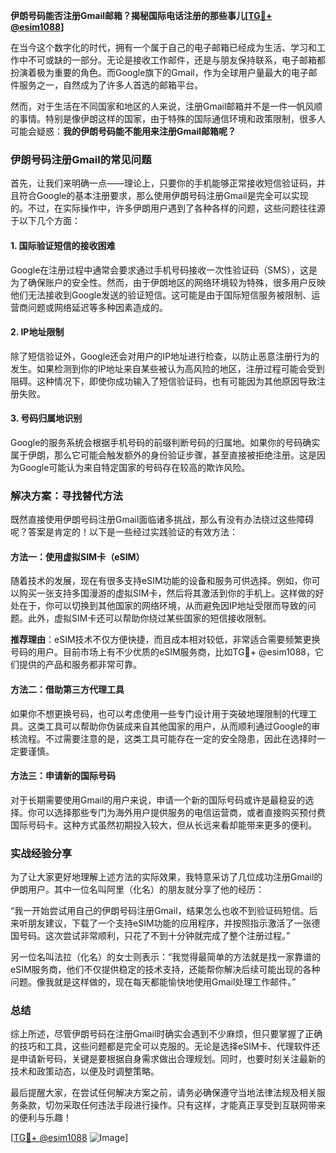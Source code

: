 **伊朗号码能否注册Gmail邮箱？揭秘国际电话注册的那些事儿[[TG💪+ @esim1088](https://t.me/s/esim1088)]**

在当今这个数字化的时代，拥有一个属于自己的电子邮箱已经成为生活、学习和工作中不可或缺的一部分。无论是接收工作邮件，还是与朋友保持联系，电子邮箱都扮演着极为重要的角色。而Google旗下的Gmail，作为全球用户量最大的电子邮件服务之一，自然成为了许多人首选的邮箱平台。

然而，对于生活在不同国家和地区的人来说，注册Gmail邮箱并不是一件一帆风顺的事情。特别是像伊朗这样的国家，由于特殊的国际通信环境和政策限制，很多人可能会疑惑：**我的伊朗号码能不能用来注册Gmail邮箱呢？**

### 伊朗号码注册Gmail的常见问题

首先，让我们来明确一点——理论上，只要你的手机能够正常接收短信验证码，并且符合Google的基本注册要求，那么使用伊朗号码注册Gmail是完全可以实现的。不过，在实际操作中，许多伊朗用户遇到了各种各样的问题，这些问题往往源于以下几个方面：

#### 1. **国际验证短信的接收困难**
   Google在注册过程中通常会要求通过手机号码接收一次性验证码（SMS），这是为了确保账户的安全性。然而，由于伊朗地区的网络环境较为特殊，很多用户反映他们无法接收到Google发送的验证短信。这可能是由于国际短信服务被限制、运营商问题或网络延迟等多种因素造成的。

#### 2. **IP地址限制**
   除了短信验证外，Google还会对用户的IP地址进行检查，以防止恶意注册行为的发生。如果检测到你的IP地址来自某些被认为高风险的地区，注册过程可能会受到阻碍。这种情况下，即使你成功输入了短信验证码，也有可能因为其他原因导致注册失败。

#### 3. **号码归属地识别**
   Google的服务系统会根据手机号码的前缀判断号码的归属地。如果你的号码确实属于伊朗，那么它可能会触发额外的身份验证步骤，甚至直接被拒绝注册。这是因为Google可能认为来自特定国家的号码存在较高的欺诈风险。

### 解决方案：寻找替代方法

既然直接使用伊朗号码注册Gmail面临诸多挑战，那么有没有办法绕过这些障碍呢？答案是肯定的！以下是一些经过实践验证的有效方法：

#### 方法一：使用虚拟SIM卡（eSIM）
   随着技术的发展，现在有很多支持eSIM功能的设备和服务可供选择。例如，你可以购买一张支持多国漫游的虚拟SIM卡，然后将其激活到你的手机上。这样做的好处在于，你可以切换到其他国家的网络环境，从而避免因IP地址受限而导致的问题。此外，虚拟SIM卡还可以帮助你绕过某些国家的短信接收限制。

   **推荐理由**：eSIM技术不仅方便快捷，而且成本相对较低，非常适合需要频繁更换号码的用户。目前市场上有不少优质的eSIM服务商，比如TG💪+ @esim1088，它们提供的产品和服务都非常可靠。

#### 方法二：借助第三方代理工具
   如果你不想更换号码，也可以考虑使用一些专门设计用于突破地理限制的代理工具。这类工具可以帮助你伪装成来自其他国家的用户，从而顺利通过Google的审核流程。不过需要注意的是，这类工具可能存在一定的安全隐患，因此在选择时一定要谨慎。

#### 方法三：申请新的国际号码
   对于长期需要使用Gmail的用户来说，申请一个新的国际号码或许是最稳妥的选择。你可以选择那些专门为海外用户提供服务的电信运营商，或者直接购买预付费国际号码卡。这种方式虽然初期投入较大，但从长远来看却能带来更多的便利。

### 实战经验分享

为了让大家更好地理解上述方法的实际效果，我特意采访了几位成功注册Gmail的伊朗用户。其中一位名叫阿里（化名）的朋友就分享了他的经历：

“我一开始尝试用自己的伊朗号码注册Gmail，结果怎么也收不到验证码短信。后来听朋友建议，下载了一个支持eSIM功能的应用程序，并按照指示激活了一张德国号码。这次尝试非常顺利，只花了不到十分钟就完成了整个注册过程。”

另一位名叫法拉（化名）的女士则表示：“我觉得最简单的方法就是找一家靠谱的eSIM服务商，他们不仅提供稳定的技术支持，还能帮你解决后续可能出现的各种问题。像我就是这样做的，现在每天都能愉快地使用Gmail处理工作邮件。”

### 总结

综上所述，尽管伊朗号码在注册Gmail时确实会遇到不少麻烦，但只要掌握了正确的技巧和工具，这些问题都是完全可以克服的。无论是选择eSIM卡、代理软件还是申请新号码，关键是要根据自身需求做出合理规划。同时，也要时刻关注最新的技术和政策动态，以便及时调整策略。

最后提醒大家，在尝试任何解决方案之前，请务必确保遵守当地法律法规及相关服务条款，切勿采取任何违法手段进行操作。只有这样，才能真正享受到互联网带来的便利与乐趣！

[[TG💪+ @esim1088](https://t.me/s/esim1088) ![Image](https://i.postimg.cc/4NQfJmqS/Snipaste-2025-05-13-00-14-12.png)]
